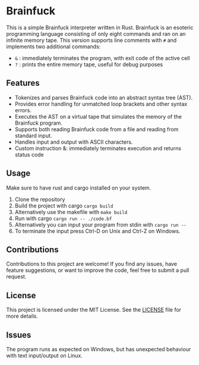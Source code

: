 # Brainfuck

This is a simple Brainfuck interpreter written in Rust. Brainfuck is an esoteric programming language consisting of only eight commands and ran on an infinite memory tape.
This version supports line comments with `#` and implements two additional commands:

- `&` : immediately terminates the program, with exit code of the active cell
- `?` : prints the entire memory tape, useful for debug purposes

## Features

- Tokenizes and parses Brainfuck code into an abstract syntax tree (AST).
- Provides error handling for unmatched loop brackets and other syntax errors.
- Executes the AST on a virtual tape that simulates the memory of the Brainfuck program.
- Supports both reading Brainfuck code from a file and reading from standard input.
- Handles input and output with ASCII characters.
- Custom instruction &: immediately terminates execution and returns status code

## Usage

Make sure to have rust and cargo installed on your system.

1. Clone the repository
1. Build the project with cargo `cargo build`
1. Alternatively use the makefile with `make build`
1. Run with cargo `cargo run -- ./code.bf`
1. Alternatively you can input your program from stdin with `cargo run --`
1. To terminate the input press Ctrl-D on Unix and Ctrl-Z on Windows.

## Contributions

Contributions to this project are welcome! If you find any issues, have feature suggestions, or want to improve the code, feel free to submit a pull request.

## License

This project is licensed under the MIT License. See the [LICENSE](LICENSE) file for more details.

## Issues

The program runs as expected on Windows, but has unexpected behaviour with text input/output on Linux.
